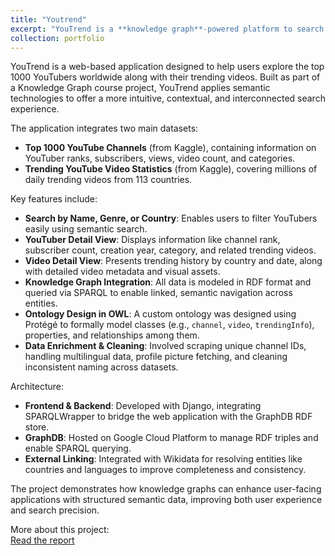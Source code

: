 ```yaml
---
title: "Youtrend"
excerpt: "YouTrend is a **knowledge graph**-powered platform to search and explore the top 1000 YouTubers and their trending videos using **semantic** technologies."
collection: portfolio
---
```


YouTrend is a web-based application designed to help users explore the top 1000 YouTubers worldwide along with their trending videos. Built as part of a Knowledge Graph course project, YouTrend applies semantic technologies to offer a more intuitive, contextual, and interconnected search experience.

The application integrates two main datasets:
- **Top 1000 YouTube Channels** (from Kaggle), containing information on YouTuber ranks, subscribers, views, video count, and categories.
- **Trending YouTube Video Statistics** (from Kaggle), covering millions of daily trending videos from 113 countries.

Key features include:
- **Search by Name, Genre, or Country**: Enables users to filter YouTubers easily using semantic search.
- **YouTuber Detail View**: Displays information like channel rank, subscriber count, creation year, category, and related trending videos.
- **Video Detail View**: Presents trending history by country and date, along with detailed video metadata and visual assets.
- **Knowledge Graph Integration**: All data is modeled in RDF format and queried via SPARQL to enable linked, semantic navigation across entities.
- **Ontology Design in OWL**: A custom ontology was designed using Protégé to formally model classes (e.g., `channel`, `video`, `trendingInfo`), properties, and relationships among them.
- **Data Enrichment & Cleaning**: Involved scraping unique channel IDs, handling multilingual data, profile picture fetching, and cleaning inconsistent naming across datasets.

Architecture:
- **Frontend & Backend**: Developed with Django, integrating SPARQLWrapper to bridge the web application with the GraphDB RDF store.
- **GraphDB**: Hosted on Google Cloud Platform to manage RDF triples and enable SPARQL querying.
- **External Linking**: Integrated with Wikidata for resolving entities like countries and languages to improve completeness and consistency.

The project demonstrates how knowledge graphs can enhance user-facing applications with structured semantic data, improving both user experience and search precision.

More about this project:  
[Read the report](https://drive.google.com/file/d/1glgs_eZAUeVOyMMCBB0GyOMlnUX1TVFm/view?usp=sharing)
